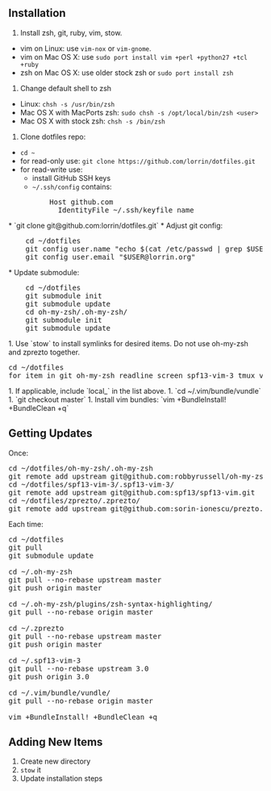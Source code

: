 Installation
------------
1. Install zsh, git, ruby, vim, stow.
  * vim on Linux: use `vim-nox` or `vim-gnome`.
  * vim on Mac OS X: use `sudo port install vim +perl +python27 +tcl +ruby`
  * zsh on Mac OS X: use older stock zsh or `sudo port install zsh`
1. Change default shell to zsh
  * Linux: `chsh -s /usr/bin/zsh`
  * Mac OS X with MacPorts zsh: `sudo chsh -s /opt/local/bin/zsh <user>`
  * Mac OS X with stock zsh: `chsh -s /bin/zsh`
1. Clone dotfiles repo:
  * `cd ~`
  * for read-only use: `git clone https://github.com/lorrin/dotfiles.git`
  * for read-write use:
      * install GitHub SSH keys
      * `~/.ssh/config` contains:
        <pre>
            Host github.com
              IdentityFile ~/.ssh/keyfile_name
</pre>
      * `git clone git@github.com:lorrin/dotfiles.git`
      * Adjust git config:
       <pre>
    cd ~/dotfiles
    git config user.name "echo $(cat /etc/passwd | grep $USER | cut -d: -f 5 | cut -d, -f1)"
    git config user.email "$USER@lorrin.org"
</pre>
  * Update submodule:
    <pre>
    cd ~/dotfiles
    git submodule init
    git submodule update
    cd oh-my-zsh/.oh-my-zsh/
    git submodule init
    git submodule update
</pre>
1. Use `stow` to install symlinks for desired items. Do not use oh-my-zsh and zprezto together.
  <pre>
cd ~/dotfiles
for item in git oh-my-zsh readline screen spf13-vim-3 tmux vim; do stow $item; done;
</pre>
1. If applicable, include `local_<hostname>` in the list above.
1. `cd ~/.vim/bundle/vundle`
1. `git checkout master`
1. Install vim bundles: `vim +BundleInstall! +BundleClean +q`

Getting Updates
-------
Once:
<pre>
cd ~/dotfiles/oh-my-zsh/.oh-my-zsh
git remote add upstream git@github.com:robbyrussell/oh-my-zsh.git
cd ~/dotfiles/spf13-vim-3/.spf13-vim-3/
git remote add upstream git@github.com:spf13/spf13-vim.git
cd ~/dotfiles/zprezto/.zprezto/
git remote add upstream git@github.com:sorin-ionescu/prezto.git
</pre>

Each time:
<pre>
cd ~/dotfiles
git pull
git submodule update

cd ~/.oh-my-zsh
git pull --no-rebase upstream master
git push origin master

cd ~/.oh-my-zsh/plugins/zsh-syntax-highlighting/
git pull --no-rebase origin master

cd ~/.zprezto
git pull --no-rebase upstream master
git push origin master

cd ~/.spf13-vim-3
git pull --no-rebase upstream 3.0
git push origin 3.0

cd ~/.vim/bundle/vundle/
git pull --no-rebase origin master

vim +BundleInstall! +BundleClean +q
</pre>

Adding New Items
-------
1. Create new directory
2. `stow` it
3. Update installation steps
